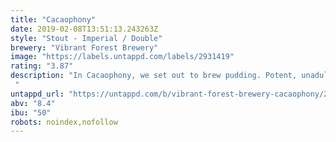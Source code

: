 ```yaml
---
title: "Cacaophony"
date: 2019-02-08T13:51:13.243263Z
style: "Stout - Imperial / Double"
brewery: "Vibrant Forest Brewery"
image: "https://labels.untappd.com/labels/2931419"
rating: "3.87"
description: "In Cacaophony, we set out to brew pudding. Potent, unadulterated chocolate pudding. We went mad on the oats to create a thick, decadent mouthfeel. The nose is pure Bruge, all roasty chocolate warmth. The body follows suit with a thick broth of milk chocolate and softly roasted malts accentuate this opulent brew. "
untappd_url: "https://untappd.com/b/vibrant-forest-brewery-cacaophony/2931419"
abv: "8.4"
ibu: "50"
robots: noindex,nofollow
---
```

